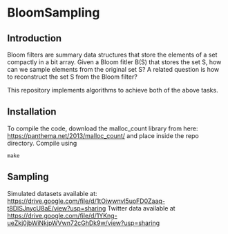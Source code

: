 # BloomSampling
## Introduction 
Bloom filters are summary data structures that store the elements of a set compactly in a bit array. 
Given a Bloom fitler B(S) that stores the set S, how can we sample elements from the original set S?
A related question is how to reconstruct the set S from the Bloom filter?

This repository implements algorithms to achieve both of the above tasks.

## Installation

To compile the code, download the malloc_count library from here: https://panthema.net/2013/malloc_count/
and place inside the repo directory.
Compile using 
```
make
```
## Sampling

   
Simulated datasets available at:  https://drive.google.com/file/d/1tOiwwnvl5uoFD0Zaaq-t8DlSJnycU8aE/view?usp=sharing
Twitter data available at https://drive.google.com/file/d/1YKng-ueZkj0jbWiNkjpWVwn72cGhDk9w/view?usp=sharing
